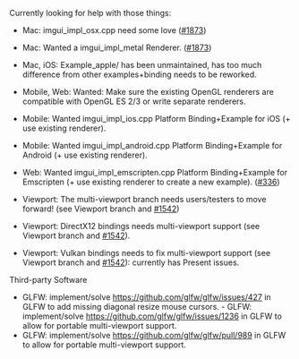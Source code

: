 Currently looking for help with those things:

- Mac: imgui_impl_osx.cpp need some love ([#1873](https://github.com/ocornut/imgui/issues/1873))
- Mac: Wanted a imgui_impl_metal Renderer. ([#1873](https://github.com/ocornut/imgui/issues/1873))
- Mac, iOS: Example_apple/ has been unmaintained, has too much difference from other examples+binding needs to be reworked.
- Mobile, Web: Wanted: Make sure the existing OpenGL renderers are compatible with OpenGL ES 2/3 or write separate renderers.
- Mobile: Wanted imgui_impl_ios.cpp Platform Binding+Example for iOS (+ use existing renderer).
- Mobile: Wanted imgui_impl_android.cpp Platform Binding+Example for Android (+ use existing renderer).
- Web: Wanted imgui_impl_emscripten.cpp Platform Binding+Example for Emscripten (+ use existing renderer to create a new example). ([#336](https://github.com/ocornut/imgui/pull/336))

- Viewport: The multi-viewport branch needs users/testers to move forward! (see Viewport branch and [#1542](https://github.com/ocornut/imgui/issues/1542))
- Viewport: DirectX12 bindings needs multi-viewport support (see Viewport branch and [#1542](https://github.com/ocornut/imgui/issues/1542)).
- Viewport: Vulkan bindings needs to fix multi-viewport support (see Viewport branch and [#1542](https://github.com/ocornut/imgui/issues/1542)): currently has Present issues.

Third-party Software
- GLFW: implement/solve https://github.com/glfw/glfw/issues/427 in GLFW to add missing diagonal resize mouse cursors. - GLFW: implement/solve https://github.com/glfw/glfw/issues/1236 in GLFW to allow for portable multi-viewport support.
- GLFW: implement/solve https://github.com/glfw/glfw/pull/989 in GLFW to allow for portable multi-viewport support.
